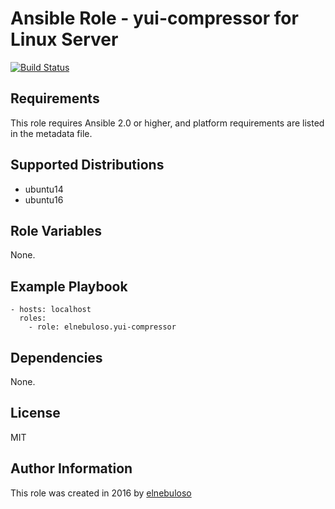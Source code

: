 # Ansible Role - yui-compressor for Linux Server

[![Build Status](https://travis-ci.org/elnebuloso/ansible-role-yui-compressor.svg?branch=master)](https://travis-ci.org/elnebuloso/ansible-role-yui-compressor)

## Requirements

This role requires Ansible 2.0 or higher, and platform requirements are listed in the metadata file.

## Supported Distributions

- ubuntu14
- ubuntu16

## Role Variables

None.

## Example Playbook

```
- hosts: localhost
  roles:
    - role: elnebuloso.yui-compressor
```

## Dependencies

None.

##  License

MIT

##  Author Information

This role was created in 2016 by [elnebuloso](https://github.com/elnebuloso/)